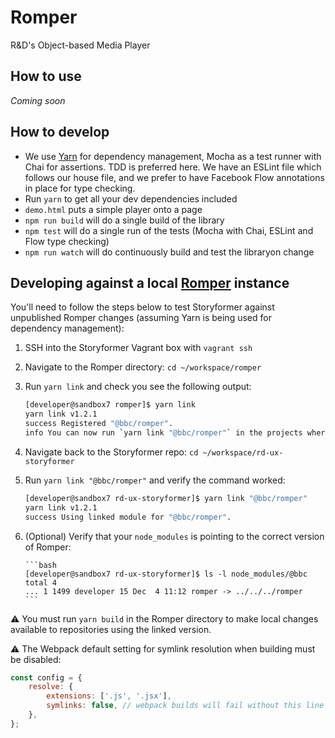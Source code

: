 Romper
======

R&D's Object-based Media Player

How to use
----------

_Coming soon_

How to develop
--------------

* We use [Yarn](https://yarnpkg.com/en/) for dependency management, Mocha as a test runner with Chai for assertions.
  TDD is preferred here. We have an ESLint file which follows our house file, and we prefer to have Facebook Flow
  annotations in place for type checking.
* Run `yarn` to get all your dev dependencies included
* `demo.html` puts a simple player onto a page
* `npm run build` will do a single build of the library
* `npm test` will do a single run of the tests (Mocha with Chai, ESLint and Flow type checking)
* `npm run watch` will do continuously build and test the libraryon change

Developing against a local [Romper](https://github.com/bbc/romper) instance
--------------

You'll need to follow the steps below to test Storyformer against unpublished Romper changes (assuming Yarn is being used for dependency management):

1. SSH into the Storyformer Vagrant box with `vagrant ssh`
1. Navigate to the Romper directory: `cd ~/workspace/romper`
1. Run `yarn link` and check you see the following output:

   ```bash
   [developer@sandbox7 romper]$ yarn link
   yarn link v1.2.1
   success Registered "@bbc/romper".
   info You can now run `yarn link "@bbc/romper"` in the projects where you want to use this module and it will be used instead.
   ```

1. Navigate back to the Storyformer repo: `cd ~/workspace/rd-ux-storyformer`
1. Run `yarn link "@bbc/romper"` and verify the command worked:

   ```bash
   [developer@sandbox7 rd-ux-storyformer]$ yarn link "@bbc/romper"
   yarn link v1.2.1
   success Using linked module for "@bbc/romper".
   ```

1. (Optional) Verify that your `node_modules` is pointing to the correct version of Romper:

       ```bash
       [developer@sandbox7 rd-ux-storyformer]$ ls -l node_modules/@bbc
       total 4
       ... 1 1499 developer 15 Dec  4 11:12 romper -> ../../../romper
       ```

⚠️ You must run `yarn build` in the Romper directory to make local changes available to repositories using the linked
version.

⚠️ The Webpack default setting for symlink resolution when building must be disabled:

```javascript
const config = {
    resolve: {
        extensions: ['.js', '.jsx'],
        symlinks: false, // webpack builds will fail without this line
    },
};
```
